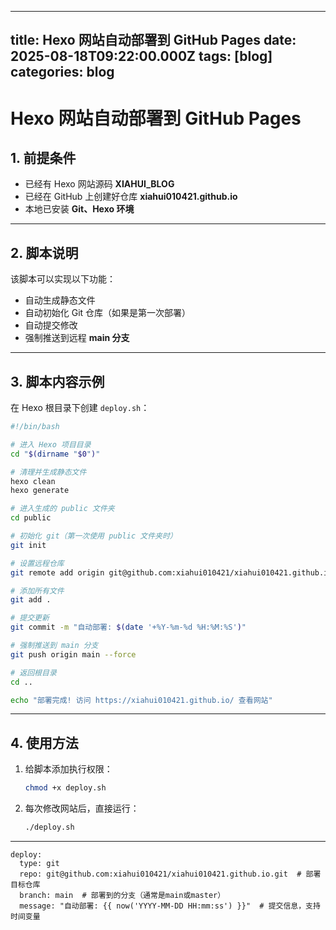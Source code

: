 
---
title: Hexo 网站自动部署到 GitHub Pages
date: 2025-08-18T09:22:00.000Z
tags: [blog]
categories: blog
---

# Hexo 网站自动部署到 GitHub Pages


## 1. 前提条件

- 已经有 Hexo 网站源码 **XIAHUI_BLOG**
- 已经在 GitHub 上创建好仓库 **xiahui010421.github.io**
- 本地已安装 **Git、Hexo 环境**

---

## 2. 脚本说明

该脚本可以实现以下功能：

- 自动生成静态文件  
- 自动初始化 Git 仓库（如果是第一次部署）  
- 自动提交修改  
- 强制推送到远程 **main 分支**

---

## 3. 脚本内容示例

在 Hexo 根目录下创建 `deploy.sh`：

```bash
#!/bin/bash

# 进入 Hexo 项目目录
cd "$(dirname "$0")"

# 清理并生成静态文件
hexo clean
hexo generate

# 进入生成的 public 文件夹
cd public

# 初始化 git（第一次使用 public 文件夹时）
git init

# 设置远程仓库
git remote add origin git@github.com:xiahui010421/xiahui010421.github.io.git 2> /dev/null

# 添加所有文件
git add .

# 提交更新
git commit -m "自动部署: $(date '+%Y-%m-%d %H:%M:%S')"

# 强制推送到 main 分支
git push origin main --force

# 返回根目录
cd ..

echo "部署完成! 访问 https://xiahui010421.github.io/ 查看网站"
````

---

## 4. 使用方法

1. 给脚本添加执行权限：

   ```bash
   chmod +x deploy.sh
   ```

2. 每次修改网站后，直接运行：

   ```bash
   ./deploy.sh
   ```

---
```
deploy:
  type: git
  repo: git@github.com:xiahui010421/xiahui010421.github.io.git  # 部署目标仓库
  branch: main  # 部署到的分支（通常是main或master）
  message: "自动部署: {{ now('YYYY-MM-DD HH:mm:ss') }}"  # 提交信息，支持时间变量

```